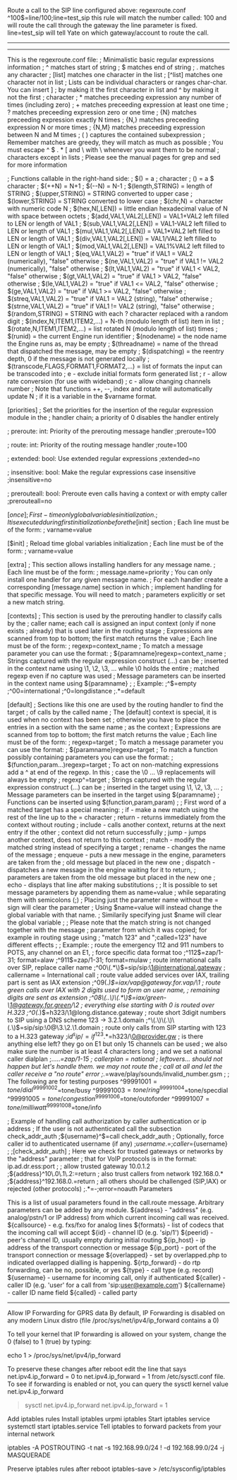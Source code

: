 
Route a call to the SIP line configured above:
regexroute.conf
^100$=line/100;line=test_sip
this rule will match the number called: 100 and will route the call through the gateway
the line parameter is fixed.
line=test_sip will tell Yate on which gateway/account to route the call.

--------



------------
This is the regexroute.conf file:
; Minimalistic basic regular expressions information
;  ^ matches start of string
;  $ matches end of string
;  . matches any character
;  [list] matches one character in the list
;  [^list] matches one character not in list
;    Lists can be individual characters or ranges char-char. You can insert ]
;    by making it the first character in list and ^ by making it not the first
;    character
;  * matches preceeding expression any number of times (including zero)
;  \+ matches preceeding expression at least one time
;  \? matches preceeding expression zero or one time
;  \{N\} matches preceeding expression exactly N times
;  \{N,\} matches preceeding expression N or more times
;  \{N,M\} matches preceeding expression between N and M times
;  \( \) captures the contained subexpression
; Remember matches are greedy, they will match as much as possible
; You must escape ^ $ . * [ and \ with \ whenever you want them to be normal
;  characters except in lists
; Please see the manual pages for grep and sed for more information

; Functions callable in the right-hand side:
;  $() = a ; character
;  $($) = a $ character
;  $(++N) = N+1
;  $(--N) = N-1
;  $(length,STRING) = length of STRING
;  $(upper,STRING) = STRING converted to upper case
;  $(lower,STRING) = STRING converted to lower case
;  $(chr,N) = character with numeric code N
;  $(hex,N[,LEN]) = little endian hexadecimal value of N with space between octets
;  $(add,VAL1,VAL2[,LEN]) = VAL1+VAL2 left filled to LEN or length of VAL1
;  $(sub,VAL1,VAL2[,LEN]) = VAL1-VAL2 left filled to LEN or length of VAL1
;  $(mul,VAL1,VAL2[,LEN]) = VAL1*VAL2 left filled to LEN or length of VAL1
;  $(div,VAL1,VAL2[,LEN]) = VAL1/VAL2 left filled to LEN or length of VAL1
;  $(mod,VAL1,VAL2[,LEN]) = VAL1%VAL2 left filled to LEN or length of VAL1
;  $(eq,VAL1,VAL2) = "true" if VAL1 = VAL2 (numerically), "false" otherwise
;  $(ne,VAL1,VAL2) = "true" if VAL1 != VAL2 (numerically), "false" otherwise
;  $(lt,VAL1,VAL2) = "true" if VAL1 < VAL2, "false" otherwise
;  $(gt,VAL1,VAL2) = "true" if VAL1 > VAL2, "false" otherwise
;  $(le,VAL1,VAL2) = "true" if VAL1 <= VAL2, "false" otherwise
;  $(ge,VAL1,VAL2) = "true" if VAL1 >= VAL2, "false" otherwise
;  $(streq,VAL1,VAL2) = "true" if VAL1 = VAL2 (string), "false" otherwise
;  $(strne,VAL1,VAL2) = "true" if VAL1 != VAL2 (string), "false" otherwise
;  $(random,STRING) = STRING with each ? character replaced with a random digit
;  $(index,N,ITEM1,ITEM2,...) = N-th (modulo length of list) item in list
;  $(rotate,N,ITEM1,ITEM2,...) = list rotated N (modulo length of list) times
;  $(runid) = the current Engine run identifier
;  $(nodename) = the node name the Engine runs as, may be empty
;  $(threadname) = name of the thread that dispatched the message, may be empty
;  $(dispatching) = the reentry depth, 0 if the message is not generated locally
;  $(transcode,FLAGS,FORMAT1,FORMAT2,...) = list of formats the input can be transcoded into
;       e - exclude initial formats form generated list
;       r - allow rate conversion (for use with wideband)
;       c - allow changing channels number
; Note that functions ++, --, index and rotate will automatically update N
;  if it is a variable in the $varname format.


[priorities]
; Set the priorities for the insertion of the regular expression module in the
;  handler chain; a priority of 0 disables the handler entirely

; preroute: int: Priority of the prerouting message handler
;preroute=100

; route: int: Priority of the routing message handler
;route=100

; extended: bool: Use extended regular expressions
;extended=no

; insensitive: bool: Make the regular expressions case insensitive
;insensitive=no

; prerouteall: bool: Preroute even calls having a context or with empty caller
;prerouteall=no


[$once]
; First-time only global variables initialization.
; It is executed during first initialization before the [$init] section
; Each line must be of the form:
;  varname=value


[$init]
; Reload time global variables initialization
; Each line must be of the form:
;  varname=value


[extra]
; This section allows installing handlers for any message name.
; Each line must be of the form:
;  message.name=priority
; You can only install one handler for any given message name.
; For each handler create a corresponding [message.name] section in which
;  implement handling for that specific message. You will need to match
;  parameters explicitly or set a new match string.


[contexts]
; This section is used by the prerouting handler to classify calls by the
;  caller name; each call is assigned an input context (only if none exists
;  already) that is used later in the routing stage
; Expressions are scanned from top to bottom; the first match returns the value
; Each line must be of the form:
;   regexp=context_name
; To match a message parameter you can use the format:
;   ${paramname}regexp=context_name
; Strings captured with the regular expression construct \(...\) can be
;  inserted in the context name using \1, \2, \3, ... while \0 holds the entire
;  matched regexp even if no capture was used
; Message parameters can be inserted in the context name using ${paramname}
;
; Example:
;^$=empty
;^00=international
;^0=longdistance
;.*=default


[default]
; Sections like this one are used by the routing handler to find the target
;  of calls by the called name
; The [default] context is special, it is used when no context has been set
;  otherwise you have to place the entries in a section with the same name
;  as the context
; Expressions are scanned from top to bottom; the first match returns the value
; Each line must be of the form:
;   regexp=target
; To match a message parameter you can use the format:
;   ${paramname}regexp=target
; To match a function possibly containing parameters you can use the format:
;   $(function,param...)regexp=target
; To act on non-matching expressions add a ^ at end of the regexp. In this
;  case the \0 ... \9 replacements will always be empty
;   regexp^=target
; Strings captured with the regular expression construct \(...\) can be
;  inserted in the target using \1, \2, \3, ...
; Message parameters can be inserted in the target using ${paramname}
; Functions can be inserted using $(function,param,param)
;
; First word of a matched target has a special meaning:
; if - make a new match using the rest of the line up to the = character
; return - returns immediately from the context without routing
; include - calls another context, returns at the next entry if the other
;   context did not return successfully
; jump - jumps another context, does not return to this context
; match - modify the matched string instead of specifying a target
; rename - changes the name of the message
; enqueue - puts a new message in the engine, parameters are taken from the
;   old message but placed in the new one
; dispatch - dispatches a new message in the engine waiting for it to return,
;   parameters are taken from the old message but placed in the new one
; echo - displays that line after making substitutions
;
; It is possible to set message parameters by appending them as name=value
;  while separating them with semicolons (;)
; Placing just the parameter name without the =  sign will clear the parameter
; Using $name=value will instead change the global variable with that name.
; Similarily specifying just $name will clear the global variable
;
; Please note that the match string is not changed together with the message
;  parameter from which it was copied; for example in routing stage using
;  "match 123" and ";called=123" have different effects
;
; Example:
;   route the emergency 112 and 911 numbers to POTS, any channel on an E1,
;   force specific data format too
;^112$=zap/1-31; format=alaw
;^911$=zap/1-31; format=mulaw
;   route international calls over SIP, replace caller name
;^00\(.*\)$=sip/sip:\1@international.gateway ; callername = International call
;   route value added services over IAX, trailing part is sent as IAX extension
;^09\(.*\)$=iax/vap@gateway.for.vap/\1
;   route green calls over IAX with 2 digits used to form an user name,
;   remaining digits are sent as extension
;^08\(..\)\(.*\)$=iax/green-\1@gateway.for.green/\2
;   everything else starting with 0 is routed over H.323
;^0\(.*\)$=h323/\1@long.distance.gateway
;   route short 3digit numbers to SIP using a DNS scheme 123 -> 3.2.1.domain
;^\(.\)\(.\)\(.\)$=sip/sip:\0@\3.\2.\1.domain
;   route only calls from SIP starting with 123 to a H.323 gateway
;${id}^sip/=if ^123.*$=h323/\0@provider.gw
;   is there anything else left? they go on E1 but only 15 channels can be used
;   we also make sure the number is at least 4 characters long
;   and we set a national caller dialplan
;.....*=zap/1-15 ; callerplan = national
;   leftovers... should not happen but let's handle them. we may not route the
;   call at all and let the caller receive a "no route" error
;.*=wave/play/sounds/invalid_number.gsm
;
; The following are for testing purposes
^99991001$=tone/dial
^99991002$=tone/busy
^99991003$=tone/ring
^99991004$=tone/specdial
^99991005$=tone/congestion
^99991006$=tone/outoforder
^99991007$=tone/milliwatt
^99991008$=tone/info

; Example of handling call authorization by caller authentication or ip address
; If the user is not authenticated call the subsection check_addr_auth
;${username}^$=call check_addr_auth
; Optionally, force caller id to authenticated username (if any)
;${username}.=;caller=${username}
;
;[check_addr_auth]
; Here we check for trusted gateways or networks by the "address" parameter
;  that for VoIP protocols is in the format: ip.ad.dr.ess:port
;
; allow trusted gateway 10.0.1.2
;${address}^10\.0\.1\.2:=return
; also trust callers from network 192.168.0.*
;${address}^192\.168\.0\.=return
; all others should be challenged (SIP,IAX) or rejected (other protocols)
;.*=-;error=noauth
Parameters

This is a list of usual parameters found in the call.route message. Arbitrary parameters can be added by any module.
${address} - "address" (e.g. analog/pstn/1 or IP address) from which current incoming call was received.
${callsource} - e.g. fxs/fxo for analog lines
${formats} - list of codecs that the incoming call will accept
${id} - channel ID (e.g. 'sip/1')
${peerid} - peer's channel ID, usually empty during initial routing
${ip_host} - ip address of the transport connection or message
${ip_port} - port of the transport connection or message
${overlapped} - set by overlapped.php to indicated overlapped dialling is happening.
${rtp_forward} - do rtp forwarding, can be no, possible, or yes
${type} - call type (e.g. record)
${username} - username for incoming call, only if authenticated
${caller} - caller ID (e.g. 'user' for a call from 'sip:user@example.com')
${callername} - caller ID name field
${called} - called party


------
Allow IP Forwarding for GPRS data
By default, IP Forwarding is disabled on any modern Linux distro (file /proc/sys/net/ipv4/ip_forward contains a 0)

To tell your kernel that IP forwarding is allowed on your system, change the 0 (false) to 1 (true) by typing:

echo 1 > /proc/sys/net/ipv4/ip_forward

To preserve these changes after reboot edit the line that says net.ipv4.ip_forward = 0 to net.ipv4.ip_forward = 1 from /etc/sysctl.conf file.
To see if forwarding is enabled or not, you can query the sysctl kernel value net.ipv4.ip_forward
> sysctl net.ipv4.ip_forward
net.ipv4.ip_forward = 1


Add iptables rules
Install iptables
urpmi iptables
Start iptables service
systemctl start iptables.service
Tell iptables to forward packets from your internal network

iptables -A POSTROUTING -t nat -s 192.168.99.0/24 ! -d 192.168.99.0/24 -j MASQUERADE

Preserve iptables rules after reboot
iptables-save > /etc/sysconfig/iptables
